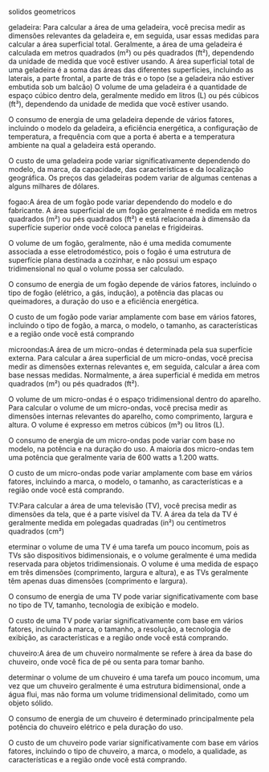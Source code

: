 solidos geometricos

geladeira: Para calcular a área de uma geladeira, você precisa medir as dimensões relevantes da geladeira e, em seguida, usar essas medidas para calcular a área superficial total. Geralmente, a área de uma geladeira é calculada em metros quadrados (m²) ou pés quadrados (ft²), dependendo da unidade de medida que você estiver usando.
A área superficial total de uma geladeira é a soma das áreas das diferentes superfícies, incluindo as laterais, a parte frontal, a parte de trás e o topo (se a geladeira não estiver embutida sob um balcão)
O volume de uma geladeira é a quantidade de espaço cúbico dentro dela, geralmente medido em litros (L) ou pés cúbicos (ft³), dependendo da unidade de medida que você estiver usando.

O consumo de energia de uma geladeira depende de vários fatores, incluindo o modelo da geladeira, a eficiência energética, a configuração de temperatura, a frequência com que a porta é aberta e a temperatura ambiente na qual a geladeira está operando.

O custo de uma geladeira pode variar significativamente dependendo do modelo, da marca, da capacidade, das características e da localização geográfica. Os preços das geladeiras podem variar de algumas centenas a alguns milhares de dólares. 

fogao:A área de um fogão pode variar dependendo do modelo e do fabricante. A área superficial de um fogão geralmente é medida em metros quadrados (m²) ou pés quadrados (ft²) e está relacionada à dimensão da superfície superior onde você coloca panelas e frigideiras.

O volume de um fogão, geralmente, não é uma medida comumente associada a esse eletrodoméstico, pois o fogão é uma estrutura de superfície plana destinada a cozinhar, e não possui um espaço tridimensional no qual o volume possa ser calculado.

O consumo de energia de um fogão depende de vários fatores, incluindo o tipo de fogão (elétrico, a gás, indução), a potência das placas ou queimadores, a duração do uso e a eficiência energética. 

O custo de um fogão pode variar amplamente com base em vários fatores, incluindo o tipo de fogão, a marca, o modelo, o tamanho, as características e a região onde você está comprando

microondas:A área de um micro-ondas é determinada pela sua superfície externa. Para calcular a área superficial de um micro-ondas, você precisa medir as dimensões externas relevantes e, em seguida, calcular a área com base nessas medidas. Normalmente, a área superficial é medida em metros quadrados (m²) ou pés quadrados (ft²).

O volume de um micro-ondas é o espaço tridimensional dentro do aparelho. Para calcular o volume de um micro-ondas, você precisa medir as dimensões internas relevantes do aparelho, como comprimento, largura e altura. O volume é expresso em metros cúbicos (m³) ou litros (L).

O consumo de energia de um micro-ondas pode variar com base no modelo, na potência e na duração do uso. A maioria dos micro-ondas tem uma potência que geralmente varia de 600 watts a 1.200 watts. 

O custo de um micro-ondas pode variar amplamente com base em vários fatores, incluindo a marca, o modelo, o tamanho, as características e a região onde você está comprando.

TV:Para calcular a área de uma televisão (TV), você precisa medir as dimensões da tela, que é a parte visível da TV. A área da tela da TV é geralmente medida em polegadas quadradas (in²) ou centímetros quadrados (cm²)

eterminar o volume de uma TV é uma tarefa um pouco incomum, pois as TVs são dispositivos bidimensionais, e o volume geralmente é uma medida reservada para objetos tridimensionais. O volume é uma medida de espaço em três dimensões (comprimento, largura e altura), e as TVs geralmente têm apenas duas dimensões (comprimento e largura).

O consumo de energia de uma TV pode variar significativamente com base no tipo de TV, tamanho, tecnologia de exibição e modelo.

O custo de uma TV pode variar significativamente com base em vários fatores, incluindo a marca, o tamanho, a resolução, a tecnologia de exibição, as características e a região onde você está comprando.

chuveiro:A área de um chuveiro normalmente se refere à área da base do chuveiro, onde você fica de pé ou senta para tomar banho.

determinar o volume de um chuveiro é uma tarefa um pouco incomum, uma vez que um chuveiro geralmente é uma estrutura bidimensional, onde a água flui, mas não forma um volume tridimensional delimitado, como um objeto sólido.

O consumo de energia de um chuveiro é determinado principalmente pela potência do chuveiro elétrico e pela duração do uso. 

O custo de um chuveiro pode variar significativamente com base em vários fatores, incluindo o tipo de chuveiro, a marca, o modelo, a qualidade, as características e a região onde você está comprando.


